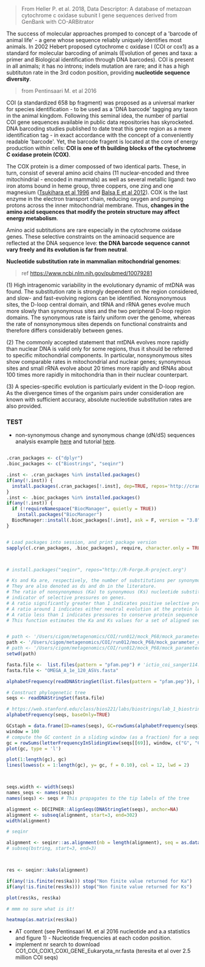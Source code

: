 > From Heller P. et al. 2018, Data Descriptor: A database of metazoan cytochrome c oxidase subunit I gene sequences derived from GenBank with CO-ARBitrator

The success of molecular approaches promped to concept of a 'barcode of animal life' - a gene whose sequence reliably uniquely identifies most animals. In 2002 Hebert proposed cytochrome c oxidase I (COI or cox1) as a standard for molecular barcoding of animals (Evolution of genes and taxa: a primer and Biological identification through DNA barcodes). COI is present in all animals; it has no introns; indels mutation are rare; and it has a high subtituton rate in the 3rd codon position, providing **nucleotide sequence diversity**.



> from Pentinsaari M. et al 2016

COI (a standardized 658 bp fragment) was proposed as a universal marker for species identification - to be used as a 'DNA barcode' tagging any taxon in the animal kingdom. Following this seminal idea, the number of partial COI gene sequences available in public data repositories has skyrocketed. DNA barcoding studies published to date treat this gene region as a mere identification tag - in exact accordance with the concept of a conveniently readable 'barcode'. Yet, the barcode fragent is located at the core of energy production within cells: **COI is one of th building blocks of the cytochrome C oxidase protein (COX)**.

The COX protein is a dimer compossed of two identical parts. These, in turn, consist of several amino acid chains (11 nuclear-encoded and three mitochindrial - encoded in mammals) as well as several metallic ligand: two iron atoms bound in heme group, three coppers, one zing and one magnesium ([Tsukihara et al 1996](https://science.sciencemag.org/content/272/5265/1136) and [Balsa E et al 2012](https://www.sciencedirect.com/science/article/pii/S1550413112002938?via%3Dihub)). COX is the last enzyme in the electron transport chain, reducing oxygen and pumping protons across the inner mitochondrial membrane. Thus, **changes in the amino acid sequences that modify the protein structure may affect energy metabolism**.

Amino acid subtitutions are rare especially in the cytochrome oxidase genes. These selective constraints on the aminoacid sequence are reflected at the DNA sequence leve: **the DNA barcode sequence cannot vary freely and its evolution is far from neutral**. 



**Nucleotide substitution rate in mammalian mitochondrial genomes**: 

> ref <https://www.ncbi.nlm.nih.gov/pubmed/10079281>

(1) High intragenomic variability in the evolutionary dynamic of mtDNA was found. The substitution rate is strongly dependent on the region considered, and slow- and fast-evolving regions can be identified. Nonsynonymous sites, the D-loop central domain, and tRNA and rRNA genes evolve much more slowly than synonymous sites and the two peripheral D-loop region domains. The synonymous rate is fairly uniform over the genome, whereas the rate of nonsynonymous sites depends on functional constraints and therefore differs considerably between genes. 

(2) The commonly accepted statement that mtDNA evolves more rapidly than nuclear DNA is valid only for some regions, thus it should be referred to specific mitochondrial components. In particular, nonsynonymous sites show comparable rates in mitochondrial and nuclear genes; synonymous sites and small rRNA evolve about 20 times more rapidly and tRNAs about 100 times more rapidly in mitochondria than in their nuclear counterpart. 

(3) A species-specific evolution is particularly evident in the D-loop region. As the divergence times of the organism pairs under consideration are known with sufficient accuracy, absolute nucleotide substitution rates are also provided.



### TEST

- non-synonymous change and synonymous change (dN/dS) sequences analysis example [here](https://journals.plos.org/plosone/article?id=10.1371/journal.pone.0002201) and tutorial [here](https://www.researchgate.net/publication/268231340_A_Beginners_Guide_to_Estimating_the_Non-synonymous_to_Synonymous_Rate_Ratio_of_all_Protein-Coding_Genes_in_a_Genome).

```R

.cran_packages <- c("dplyr")
.bioc_packages <- c("Biostrings", "seqinr")

.inst <- .cran_packages %in% installed.packages()
if(any(!.inst)) {
  install.packages(.cran_packages[!.inst], dep=TRUE, repos='http://cran.us.r-project.org')
}
.inst <- .bioc_packages %in% installed.packages()
if(any(!.inst)) {
  if (!requireNamespace("BiocManager", quietly = TRUE))
    install.packages("BiocManager")
  BiocManager::install(.bioc_packages[!.inst], ask = F, version = "3.8")
}


# Load packages into session, and print package version
sapply(c(.cran_packages, .bioc_packages), require, character.only = TRUE)



# install.packages("seqinr", repos="http://R-Forge.R-project.org")

# Ks and Ka are, respectively, the number of substitutions per synonymous site and per non-synonymous site between two protein-coding genes. 
# They are also denoted as ds and dn in the literature. 
# The ratio of nonsynonymous (Ka) to synonymous (Ks) nucleotide substitution rates is an 
# indicator of selective pressures on genes. 
# A ratio significantly greater than 1 indicates positive selective pressure. 
# A ratio around 1 indicates either neutral evolution at the protein level or an averaging of sites under positive and negative selective pressures. 
# A ratio less than 1 indicates pressures to conserve protein sequence (i.e. purifying selection). 
# This function estimates the Ka and Ks values for a set of aligned sequences using the method published by Li (1993) and gives the associated variance matrix.


# path <- '/Users/cigom/metagenomics/COI/run012/mock_P68/mock_parameter_definition'
path <- '/Users/cigom/metagenomics/COI/run012/mock_P68/mock_parameter_definition/nucleotide_to_aa/'
# path <- '/Users/cigom/metagenomics/COI/run012/mock_P68/mock_parameter_definition/nucleotide_to_aa/sanger_to_aa'
setwd(path)

fasta.file <-  list.files(pattern = "pfam.pep") # 'ictio_coi_sanger114.fasta.transdecoder.pfam.pep'
fasta.file <- "OMEGA_A_1e_120_ASVs.fasta"

alphabetFrequency(readDNAStringSet(list.files(pattern = "pfam.pep")), baseOnly=TRUE, as.prob=TRUE)

# Construct phylogenetic tree
seqs <- readDNAStringSet(fasta.file)

# https://web.stanford.edu/class/bios221/labs/biostrings/lab_1_biostrings.html
alphabetFrequency(seqs, baseOnly=TRUE)

GCstaph = data.frame(ID=names(seqs), GC=rowSums(alphabetFrequency(seqs)[, c(2,3)]/width(seqs))*100)
window = 100
# compute the GC content in a sliding window (as a fraction) for a sequence no. 364
gc = rowSums(letterFrequencyInSlidingView(seqs[[69]], window, c("G", "C")))/window
plot(gc, type = 'l')

plot(1:length(gc), gc)
lines(lowess(x = 1:length(gc), y= gc, f = 0.10), col = 12, lwd = 2)



seqs.width <- width(seqs)
names_seqs <- names(seqs)
names(seqs) <- seqs # This propagates to the tip labels of the tree

alignment <- DECIPHER::AlignSeqs(DNAStringSet(seqs), anchor=NA)
alignment <- subseq(alignment, start=3, end=302)
width(alignment)

# seqinr

alignment <- seqinr::as.alignment(nb = length(alignment), seq = as.data.frame(alignment)$x, com = NULL)
# subseq(bstring, start=3, end=3)



res <- seqinr::kaks(alignment)

if(any(!is.finite(res$ka))) stop("Non finite value returned for Ka")
if(any(!is.finite(res$ks))) stop("Non finite value returned for Ks")

plot(res$ks, res$ka)

# mmm no sure what is it!

heatmap(as.matrix(res$ka))


```



- AT content (see Pentinsaari M. et al 2016 nucleotide and a.a statistics and figure 1) - Nucleotide frequencies at each codon position. 
- implement nr search to download CO1_COI_COX1_COXI_GENE_Eukaryota_nr.fasta (teresita et al over 2.5 million COI seqs)